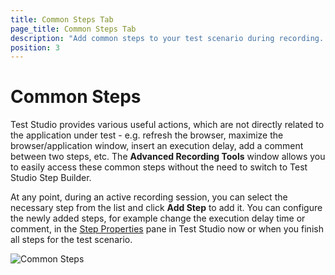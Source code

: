 ```yaml
---
title: Common Steps Tab
page_title: Common Steps Tab
description: "Add common steps to your test scenario during recording. Add execution delay, clear browser cache or other common steps."
position: 3
---
```

# Common Steps

Test Studio provides various useful actions, which are not directly related to the application under test - e.g. refresh the browser, maximize the browser/application window, insert an execution delay, add a comment between two steps, etc. The **Advanced Recording Tools** window allows you to easily access these common steps without the need to switch to Test Studio Step Builder. 

At any point, during an active recording session, you can select the necessary step from the list and click **Add Step** to add it. You can configure the newly added steps, for example change the execution delay time or comment, in the <a href="/features/test-maintenance/test-step-properties" target="_blank">Step Properties</a> pane in Test Studio now or when you finish all steps for the test scenario.

![Common Steps][1]

[1]: /img/features/recorder/advanced-recording-tools/common-steps/fig1.png
